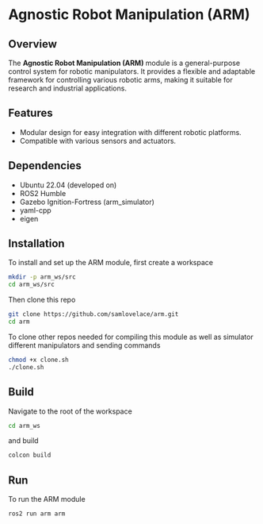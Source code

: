 # Agnostic Robot Manipulation (ARM)

## Overview

The **Agnostic Robot Manipulation (ARM)** module is a general-purpose control system for robotic manipulators. It provides a flexible and adaptable framework for controlling various robotic arms, making it suitable for research and industrial applications.

## Features

- Modular design for easy integration with different robotic platforms.
- Compatible with various sensors and actuators.

## Dependencies

- Ubuntu 22.04 (developed on)
- ROS2 Humble
- Gazebo Ignition-Fortress (arm_simulator)
- yaml-cpp
- eigen

## Installation

To install and set up the ARM module, first create a workspace

```sh
mkdir -p arm_ws/src
cd arm_ws/src
```

Then clone this repo

```sh
git clone https://github.com/samlovelace/arm.git
cd arm
```

To clone other repos needed for compiling this module as well as simulator different manipulators and sending commands

```sh
chmod +x clone.sh
./clone.sh
```

## Build

Navigate to the root of the workspace

```sh
cd arm_ws
```

and build

```sh
colcon build
```

## Run

To run the ARM module

```sh
ros2 run arm arm
```
